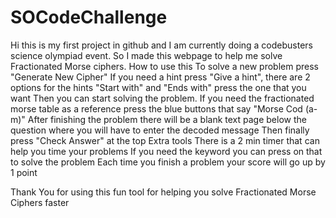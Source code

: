 # SOCodeChallenge
Hi this is my first project in github and I am currently doing a codebusters science olympiad event. So I made this webpage to help me solve Fractionated Morse ciphers. 
How to use this
    To solve a new problem press "Generate New Cipher" 
    If you need a hint press "Give a hint", there are 2 options for the hints "Start with" and "Ends with" press the one that you want
    Then you can start solving the problem. If you need the fractionated morse table as a reference press the blue buttons that say "Morse Cod (a-m)"
    After finishing the problem there will be a blank text page below the question where you will have to enter the decoded message
    Then finally press "Check Answer" at the top
Extra tools
    There is a 2 min timer that can help you time your problems
    If you need the keyword you can press on that to solve the problem
    Each time you finish a problem your score will go up by 1 point

Thank You for using this fun tool for helping you solve Fractionated Morse Ciphers faster
